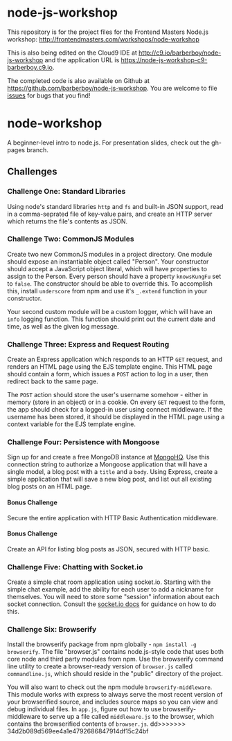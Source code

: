 node-js-workshop
===============

This repository is for the project files for the Frontend Masters Node.js 
workshop: <http://frontendmasters.com/workshops/node-workshop>

This is also being edited on the Cloud9 IDE at
<http://c9.io/barberboy/node-js-workshop> and the application URL is
<https://node-js-workshop-c9-barberboy.c9.io>.

The completed code is also available on Github at
<https://github.com/barberboy/node-js-workshop>. You are welcome to file
[issues](https://github.com/barberboy/node-js-workshop/issues) for bugs that you
find!

# node-workshop

A beginner-level intro to node.js.  For presentation slides, check out the gh-pages branch.

## Challenges

### Challenge One: Standard Libraries
Using node's standard libraries `http` and `fs` and built-in JSON support, read 
in a comma-seprated file of key-value pairs, and create an HTTP server which 
returns the file's contents as JSON.

### Challenge Two: CommonJS Modules
Create two new CommonJS modules in a project directory.  One module should 
expose an instantiable object called "Person". Your constructor should accept a 
JavaScript object literal, which will have properties to assign to the Person. 
Every person should have a property `knowsKungFu` set to `false`.  The 
constructor should be able to override this. To accomplish this, install 
`underscore` from npm and use it's `_.extend` function in your constructor.

Your second custom module will be a custom logger, which will have an `info` 
logging function.  This function should print out the current date and time, as 
well as the given log message.

### Challenge Three: Express and Request Routing
Create an Express application which responds to an HTTP `GET` request, and renders an HTML page using the EJS template engine. This HTML page should contain a form, which issues a `POST` action to log in a user, then redirect back to the same page.

The `POST` action should store the user's username somehow - either in memory (store in an object) or in a cookie.  On every `GET` request to the form, the app should check for a logged-in user using connect middleware.  If the username has been stored, it should be displayed in the HTML page using a context variable for the EJS template engine.

### Challenge Four: Persistence with Mongoose
Sign up for and create a free MongoDB instance at [MongoHQ](http://www.mongohq.com).  Use this connection string to authorize a Mongoose application that will have a single model, a blog post with a `title` and a `body`.  Using Express, create a simple application that will save a new blog post, and list out all existing blog posts on an HTML page.

#### Bonus Challenge
Secure the entire application with HTTP Basic Authentication middleware.

#### Bonus Challenge
Create an API for listing blog posts as JSON, secured with HTTP basic.

### Challenge Five: Chatting with Socket.io
Create a simple chat room application using socket.io.  Starting with the simple chat example, add the ability for each user to add a nickname for themselves.  You will need to store some "session" information about each socket connection.  Consult the [socket.io docs](http://socket.io/#how-to-use) for guidance on how to do this.

### Challenge Six: Browserify
Install the browserify package from npm globally - `npm install -g browserify`. The file "browser.js" contains node.js-style code that uses both core node and third party modules from npm.  Use the browserify command line utility to create a browser-ready version of `browser.js` called `commandline.js`, which should reside in the "public" directory of the project.

You will also want to check out the npm module `browserify-middleware`.  This module works with express to always serve the most recent version of your browserified source, and includes source maps so you can view and debug individual files.  In `app.js`, figure out how to use browserify-middleware to serve up a file called `middleware.js` to the browser, which contains the browserified contents of `browser.js`.
dd>>>>>>> 34d2b089d569ee4a1e4792686847914df15c24bf
